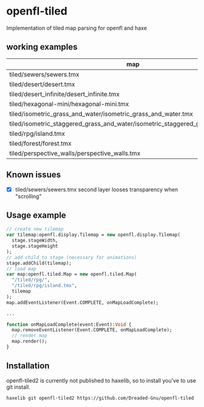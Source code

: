 # openfl-tiled

Implementation of tiled map parsing for openfl and haxe

## working examples

| map                                                                               |  state    |
|-----------------------------------------------------------------------------------|:---------:|
| tiled/sewers/sewers.tmx                                                           |  &check;  |
| tiled/desert/desert.tmx                                                           |  &check;  |
| tiled/desert_infinite/desert_infinite.tmx                                         |  &check;  |
| tiled/hexagonal-mini/hexagonal-mini.tmx                                           |  &check;  |
| tiled/isometric_grass_and_water/isometric_grass_and_water.tmx                     |  &check;  |
| tiled/isometric_staggered_grass_and_water/isometric_staggered_grass_and_water.tmx |  &check;  |
| tiled/rpg/island.tmx                                                              |  &check;  |
| tiled/forest/forest.tmx                                                           |  &check;  |
| tiled/perspective_walls/perspective_walls.tmx                                     |  &check;  |

## Known issues

- [x] tiled/sewers/sewers.tmx second layer looses transparency when "scrolling"

## Usage example

```haxe
// create new tilemap
var tilemap:openfl.display.Tilemap = new openfl.display.Tilemap(
  stage.stageWidth,
  stage.stageHeight
);
// add child to stage (necessary for animations)
stage.addChild(tilemap);
// load map
var map:openfl.tiled.Map = new openfl.tiled.Map(
  "/tiled/rpg/",
  "/tiled/rpg/island.tmx",
  tilemap
);
map.addEventListener(Event.COMPLETE, onMapLoadComplete);

...

function onMapLoadComplete(event:Event):Void {
  map.removeEventListener(Event.COMPLETE, onMapLoadComplete);
  // render map
  map.render();
}
```

## Installation

openfl-tiled2 is currently not published to haxelib, so to install you've to use git install.

```bash
haxelib git openfl-tiled2 https://github.com/Dreaded-Gnu/openfl-tiled
```
